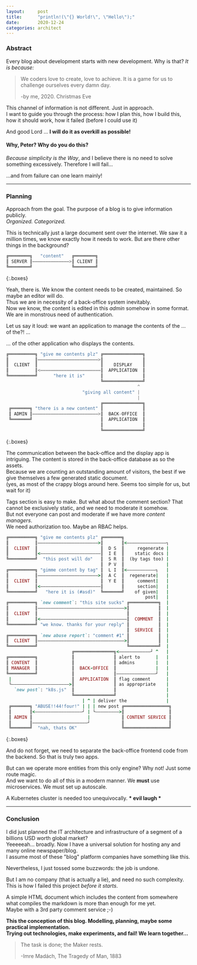 ```yaml
---
layout:     post
title:      "println!(\"{} World!\", \"Hello\");"
date:       2020-12-24
categories: architect
---
```


### Abstract

Every blog about development starts with new development. Why is that? _It is because:_

> We coders love to create, love to achieve. It is a game for us to challenge ourselves every damn day.
> 
> -by me, 2020. Christmas Eve

This channel of information is not different. Just in approach.  
I want to guide you through the process:
how I plan this, how I build this, how it should work, how it failed (before I could use it)

And good Lord ... **I will do it as overkill as possible!**

#### Why, Peter? Why do you do this?

_Because simplicity is the Way_, and I believe there is no need to solve something excessively.
Therefore I will fail...

...and from failure can one learn mainly!

---

### Planning

Approach from the goal. The purpose of a blog is to give information publicly.  
_Organized. Categorized._

This is technically just a large document sent over the internet.
We saw it a million times, we know exactly how it needs to work. But are there other things in the background?

```qml
╔════════╗   "content"   ╔════════╗
║ SERVER ║——————————————>║ CLIENT ║
╚════════╝               ╚════════╝
```
{:.boxes}

Yeah, there is. We know the content needs to be created, maintained. So maybe an editor will do.  
Thus we are in necessity of a back-office system inevitably.  
Now we know, the content is edited in this _admin_ somehow in some format. We are in monstrous need of authentication.

Let us say it loud: we want an application to manage the contents of the ... of the?! ...

... of the other application who displays the contents.

```qml
╔══════════╗ "give me contents plz" ╔═══════════════╗
║          ║———————————————————————>║               ║
║  CLIENT  ║                        ║    DISPLAY    ║
║          ║<———————————————————————║  APPLICATION  ║
╚══════════╝      "here it is"      ║               ║
                                    ╚═══════════════╝
                                                  ^  
                             "giving all content" |  
                                                  |  
                                    ╔═══════════════╗
 ╔═══════╗ "there is a new content" ║               ║
 ║ ADMIN ║—————————————————————————>║  BACK-OFFICE  ║
 ╚═══════╝                          ║  APPLICATION  ║
                                    ║               ║
                                    ╚═══════════════╝
```
{:.boxes}

The communication between the back-office and the display app is intriguing. The content is stored in the back-office database as so the assets.  
Because we are counting an outstanding amount of visitors, the best if we give themselves a few generated static document.  
(yes, as most of the crappy blogs around here. Seems too simple for us, but wait for it)

Tags section is easy to make. But what about the comment section? That cannot be exclusively static, and we need to moderate it somehow.  
But not everyone can post and moderate if we have more _content managers_.  
We need authorization too. Maybe an RBAC helps.

```ruby
╔══════════╗ "give me contents plz" ╔═══════╗                  
║          ║———————————————————————>║       ║<———————————————┐ 
║  CLIENT  ║                        ║  D S  ║     regenerate | 
║          ║<———————————————————————║  I E  ║    static docs | 
╚══════════╝  "this post will do"   ║  S R  ║  (by tags too) | 
                                    ║  P V  ║                | 
╔══════════╗ "gimme content by tag" ║  L I  ║<———————————┐   | 
║          ║———————————————————————>║  A C  ║  regenerate|   | 
║  CLIENT  ║                        ║  Y E  ║     comment|   | 
║          ║<———————————————————————║       ║     section|   | 
╚══════════╝   "here it is (#asd)"  ╚═══════╝    of given|   | 
                                                     post|   | 
╔══════════╗ `new comment`: "this site sucks" ╔═══════════╗  | 
║          ║—————————————————————————————————>║           ║  | 
║  CLIENT  ║                                  ║           ║  | 
║          ║<—————————————————————————————————║  COMMENT  ║  | 
╚══════════╝ "we know. thanks for your reply" ║           ║  | 
                                              ║  SERVICE  ║  | 
╔══════════╗ `new abuse report`: "comment #1" ║           ║  | 
║  CLIENT  ║—————————————————————————————————>║           ║  | 
╚══════════╝                                  ╚═══════════╝  | 
                         ╔═══════════════╗<————————————┘ ^   | 
╔══════════╗             ║               ║ alert to      |   | 
║ CONTENT  ║             ║               ║ admins        |   | 
║ MANAGER  ║             ║  BACK-OFFICE  ║               |   | 
╚══════════╝             ║               ║———————————————┘   | 
 |                       ║  APPLICATION  ║ flag comment      | 
 └——————————————————————>║               ║ as appropriate    | 
   `new post`: "k8s.js"  ║               ║                   | 
                         ╚═══════════════╝                   | 
                             | ^ | deliver the               | 
 ╔═══════╗ "ABUSE!!44!four!" | | | new post ╔═════════════════╗
 ║       ║<——————————————————┘ | └—————————>║                 ║
 ║ ADMIN ║                     |            ║ CONTENT SERVICE ║
 ║       ║—————————————————————┘            ║                 ║
 ╚═══════╝  "nah, thats OK"                 ╚═════════════════╝
```
{:.boxes}

And do not forget, we need to separate the back-office frontend code from the backend. So that is truly two apps.

But can we operate more entities from this only engine? Why not! Just some route magic.  
And we want to do all of this in a modern manner. We **must** use microservices. We must set up autoscale.

A Kubernetes cluster is needed too unequivocally. __* evil laugh *__

---

### Conclusion

I did just planned the IT architecture and infrastructure of a segment of a billions USD worth global market?  
Yeeeeeah... broadly. Now I have a universal solution for hosting any and many online newspaper/blog.  
I assume most of these "blog" platform companies have something like this.

Nevertheless, I just tossed some buzzwords: the job is undone.

But I am no company (that is actually a lie), and need no such complexity.  
This is how I failed this project _before it starts_.

A simple HTML document which includes the content from somewhere what compiles the markdown is more than enough for me yet.  
Maybe with a 3rd party comment service ;-)

**This the conception of this blog. Modelling, planning, maybe some practical implementation.  
Trying out technologies, make experiments, and fail!
We learn together...**

> The task is done; the Maker rests.
>
> -Imre Madách, The Tragedy of Man, 1883